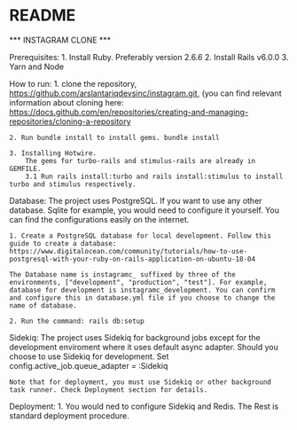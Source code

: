 # README
*** INSTAGRAM CLONE ***

Prerequisites:
    1. Install Ruby. Preferably version 2.6.6
    2. Install Rails v6.0.0
    3. Yarn and Node

How to run:
    1. clone the repository, https://github.com/arslantariqdevsinc/instagram.git, (you can find relevant information about cloning here: https://docs.github.com/en/repositories/creating-and-managing-repositories/cloning-a-repository

    2. Run bundle install to install gems. bundle install

    3. Installing Hotwire.
        The gems for turbo-rails and stimulus-rails are already in GEMFILE.
        3.1 Run rails install:turbo and rails install:stimulus to install turbo and stimulus respectively.

Database:
    The project uses PostgreSQL. If you want to use any other database. Sqlite for example, you would need to configure it yourself.
    You can find the configurations easily on the internet.

    1. Create a PostgreSQL database for local development. Follow this guide to create a database: https://www.digitalocean.com/community/tutorials/how-to-use-postgresql-with-your-ruby-on-rails-application-on-ubuntu-18-04

    The Database name is instagramc_ suffixed by three of the environments, ["development", "production", "test"]. For example,
    database for development is instagramc_development. You can confirm and configure this in database.yml file if you choose to change the name of database.

    2. Run the command: rails db:setup

Sidekiq:
    The project uses Sidekiq for background jobs except for the development enviroment where it uses default async adapter. Should you choose to use Sidekiq for development. Set config.active_job.queue_adapter = :Sidekiq

    Note that for deployment, you must use Sidekiq or other background task runner. Check Deployment section for details.

Deployment:
    1. You would ned to configure Sidekiq and Redis. The Rest is standard deployment procedure.








